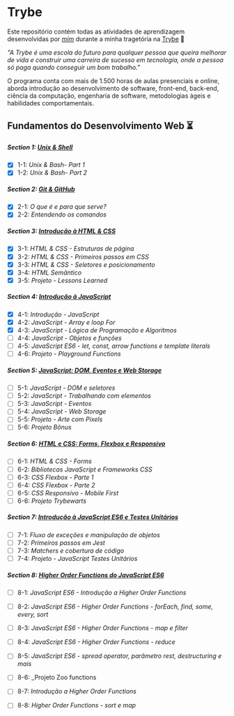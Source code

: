 # Trybe

Este repositório contém todas as atividades de aprendizagem desenvolvidas por _[mim](https://www.linkedin.com/in/carlosedbaptista/)_ durante a minha tragetória na [Trybe](https://www.betrybe.com/) :rocket:

_"A Trybe é uma escola do futuro para qualquer pessoa que queira melhorar de vida e construir uma carreira de sucesso em tecnologia, onde a pessoa só paga quando conseguir um bom trabalho."_

O programa conta com mais de 1.500 horas de aulas presenciais e online, aborda introdução ao desenvolvimento de software, front-end, back-end, ciência da computação, engenharia de software, metodologias ágeis e habilidades comportamentais.

## Fundamentos do Desenvolvimento Web ⏳

##### Section 1: [Unix & Shell](https://github.com/carlosbaptistaa/trybe-exercises/tree/main/01-fundamentos/section-01-unix-bash)

- [x] 1-1: _Unix & Bash- Part 1_
- [x] 1-2: _Unix & Bash- Part 2_

##### Section 2: [Git & GitHub](https://github.com/carlosbaptistaa/trybe-exercises/tree/main/01-fundamentos/section-02-git-e-github)

- [x] 2-1: _O que é e para que serve?_
- [x] 2-2: _Entendendo os comandos_

##### Section 3: [Introdução à HTML & CSS](https://github.com/carlosbaptistaa/trybe-exercises/tree/main/01-fundamentos/section-03-introducao-a-html-e-css)

- [x] 3-1: _HTML & CSS - Estruturas de página_
- [x] 3-2: _HTML & CSS - Primeiros passos em CSS_
- [x] 3-3: _HTML & CSS - Seletores e posicionamento_
- [x] 3-4: _HTML Semântico_
- [x] 3-5: _Projeto - Lessons Learned_

##### Section 4: [Introdução à JavaScript](https://github.com/carlosbaptistaa/trybe-exercises/tree/main/01-fundamentos/section-04-introducao-a-javascript)

- [x] 4-1: _Introdução - JavaScript_
- [x] 4-2: _JavaScript - Array e loop For_
- [x] 4-3: _JavaScript - Lógica de Programação e Algoritmos_
- [ ] 4-4: _JavaScript - Objetos e funções_
- [ ] 4-5: _JavaScript ES6 - let, const, arrow functions e template literals_
- [ ] 4-6: _Projeto - Playground Functions_

##### Section 5: [JavaScript: DOM, Eventos e Web Storage](https://github.com/carlosbaptistaa/trybe-exercises/tree/main/01-fundamentos/section-05-javascript-dom-eventos-e-web-storage)

- [ ] 5-1: _JavaScript - DOM e seletores_
- [ ] 5-2: _JavaScript - Trabalhando com elementos_
- [ ] 5-3: _JavaScript - Eventos_
- [ ] 5-4: _JavaScript - Web Storage_
- [ ] 5-5: _Projeto - Arte com Pixels_
- [ ] 5-6: _Projeto Bônus_

##### Section 6: [HTML e CSS: Forms, Flexbox e Responsivo](https://github.com/carlosbaptistaa/trybe-exercises/tree/main/01-fundamentos/section-06-html-e-css-forms-flexbox-e-responsivo)

- [ ] 6-1: _HTML & CSS - Forms_
- [ ] 6-2: _Bibliotecas JavaScript e Frameworks CSS_
- [ ] 6-3: _CSS Flexbox - Parte 1_
- [ ] 6-4: _CSS Flexbox - Parte 2_
- [ ] 6-5: _CSS Responsivo - Mobile First_
- [ ] 6-6: _Projeto Trybewarts_

##### Section 7: [Introdução à JavaScript ES6 e Testes Unitários](https://github.com/carlosbaptistaa/trybe-exercises/tree/main/01-fundamentos/section-07-introducao-a-javascript-es6-e-testes-unitarios)

- [ ] 7-1: _Fluxo de exceções e manipulação de objetos_
- [ ] 7-2: _Primeiros passos em Jest_
- [ ] 7-3: _Matchers e cobertura de código_
- [ ] 7-4: _Projeto - JavaScript Testes Unitários_

##### Section 8: [Higher Order Functions do JavaScript ES6](https://github.com/carlosbaptistaa/trybe-exercises/tree/main/01-fundamentos/section-08-higher-order-functions-do-javascript-es6)

- [ ] 8-1: _JavaScript ES6 - Introdução a Higher Order Functions_
- [ ] 8-2: _JavaScript ES6 - Higher Order Functions - forEach, find, some, every, sort_
- [ ] 8-3: _JavaScript ES6 - Higher Order Functions - map e filter_
- [ ] 8-4: _JavaScript ES6 - Higher Order Functions - reduce_
- [ ] 8-5: _JavaScript ES6 - spread operator, parâmetro rest, destructuring e mais_
- [ ] 8-6: _Projeto Zoo functions
- [ ] 8-7: _Introdução a Higher Order Functions_
- [ ] 8-8: _Higher Order Functions - sort e map_

